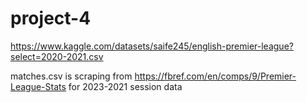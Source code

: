 # project-4

https://www.kaggle.com/datasets/saife245/english-premier-league?select=2020-2021.csv


matches.csv is scraping from https://fbref.com/en/comps/9/Premier-League-Stats for 2023-2021 session data
